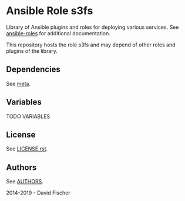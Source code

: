 # Ansible Role s3fs

Library of Ansible plugins and roles for deploying various services.
See [ansible-roles](https://github.com/davidfischer-ch/ansible-roles) for additional documentation.

This repository hosts the role s3fs and may depend of other roles and plugins of the library.

## Dependencies

See [meta](meta/main.yml).

## Variables

TODO VARIABLES

## License

See [LICENSE.rst](LICENSE.rst).

## Authors

See [AUTHORS](AUTHORS).

2014-2019 - David Fischer
